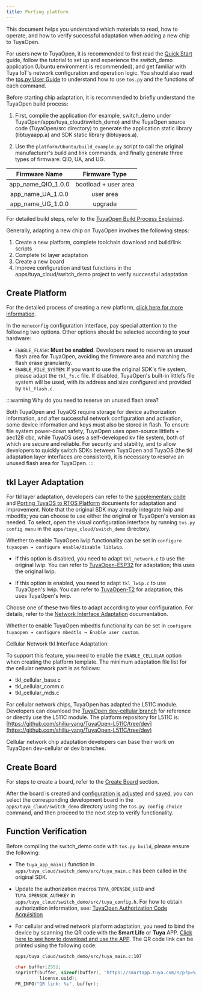 ```yaml
---
title: Porting platform
---
```




This document helps you understand which materials to read, how to operate, and how to verify successful adaptation when adding a new chip to TuyaOpen.



For users new to TuyaOpen, it is recommended to first read the [Quick Start](https://tuyaopen.ai/zh/docs/quick-start) guide, follow the tutorial to set up and experience the switch_demo application (Ubuntu environment is recommended), and get familiar with Tuya IoT's network configuration and operation logic. You should also read the [tos.py User Guide](https://tuyaopen.ai/zh/docs/tos-tools/tos-guide) to understand how to use `tos.py` and the functions of each command.



Before starting chip adaptation, it is recommended to briefly understand the TuyaOpen build process:



1. First, compile the application (for example, switch_demo under TuyaOpen/apps/tuya_cloud/switch_demo) and the TuyaOpen source code (TuyaOpen/src directory) to generate the application static library (libtuyaapp.a) and SDK static library (libtuyaos.a).



2. Use the `platform/Ubuntu/build_example.py` script to call the original manufacturer's build and link commands, and finally generate three types of firmware: QIO, UA, and UG.


|      Firmware Name      |       Firmware Type        |
| :---------------------: | :------------------------: |
| app_name_QIO_1.0.0      | bootload + user area      |
| app_name_UA_1.0.0       | user area                 |
| app_name_UG_1.0.0       | upgrade                   |



For detailed build steps, refer to the [TuyaOpen Build Process Explained](https://tuyaopen.ai/zh/docs/build-system/compilation-guide).



Generally, adapting a new chip on TuyaOpen involves the following steps:



1. Create a new platform, complete toolchain download and build/link scripts
2. Complete tkl layer adaptation
3. Create a new board
4. Improve configuration and test functions in the apps/tuya_cloud/switch_demo project to verify successful adaptation


## Create Platform



For the detailed process of creating a new platform, [click here for more information](https://tuyaopen.ai/zh/docs/new-hardware/new-platform).



In the `menuconfig` configuration interface, pay special attention to the following two options. Other options should be selected according to your hardware:



+ `ENABLE_FLASH`: **Must be enabled**. Developers need to reserve an unused flash area for TuyaOpen, avoiding the firmware area and matching the flash erase granularity.
+ `ENABLE_FILE_SYSTEM`: If you want to use the original SDK's file system, please adapt the `tkl_fs.c` file. If disabled, TuyaOpen's built-in littlefs file system will be used, with its address and size configured and provided by `tkl_flash.c`.



:::warning
Why do you need to reserve an unused flash area?

Both TuyaOpen and TuyaOS require storage for device authorization information, and after successful network configuration and activation, some device information and keys must also be stored in flash. To ensure file system power-down safety, TuyaOpen uses open-source littlefs + aec128 cbc, while TuyaOS uses a self-developed kv file system, both of which are secure and reliable. For security and stability, and to allow developers to quickly switch SDKs between TuyaOpen and TuyaOS (the tkl adaptation layer interfaces are consistent), it is necessary to reserve an unused flash area for TuyaOpen.
:::


## tkl Layer Adaptation



For tkl layer adaptation, developers can refer to the [supplementary code](https://tuyaopen.ai/zh/docs/new-hardware/new-platform#%E8%A1%A5%E5%85%85%E4%BB%A3%E7%A0%81) and [Porting TuyaOS to RTOS Platform](https://developer.tuya.com/cn/docs/iot-device-dev/TuyaOS-translation_rtos?id=Kcrwraf21847l) documents for adaptation and improvement. Note that the original SDK may already integrate lwip and mbedtls; you can choose to use either the original or TuyaOpen's version as needed. To select, open the visual configuration interface by running `tos.py config menu` in the `apps/tuya_cloud/switch_demo` directory.



Whether to enable TuyaOpen lwip functionality can be set in `configure tuyaopen → configure enable/disable liblwip`.



+ If this option is disabled, you need to adapt `tkl_network.c` to use the original lwip. You can refer to [TuyaOpen-ESP32](https://github.com/tuya/TuyaOpen-esp32/blob/master/tuya_open_sdk/tuyaos_adapter/src/drivers/tkl_network.c) for adaptation; this uses the original lwip.



+ If this option is enabled, you need to adapt `tkl_lwip.c` to use TuyaOpen's lwip. You can refer to [TuyaOpen-T2](https://github.com/tuya/TuyaOpen-T2/blob/master/tuyaos/tuyaos_adapter/src/tkl_lwip.c) for adaptation; this uses TuyaOpen's lwip.



Choose one of these two files to adapt according to your configuration. For details, refer to the [Network Interface Adaptation](https://developer.tuya.com/cn/docs/iot-device-dev/TuyaOS-translation_rtos?id=Kcrwraf21847l#title-16-%E9%80%82%E9%85%8D%E7%BD%91%E7%BB%9C%E6%8E%A5%E5%8F%A3) documentation.





Whether to enable TuyaOpen mbedtls functionality can be set in `configure tuyaopen → configure mbedtls → Enable user custom`.





Cellular Network tkl Interface Adaptation:



To support this feature, you need to enable the `ENABLE_CELLULAR` option when creating the platform template. The minimum adaptation file list for the cellular network part is as follows:


+ tkl_cellular_base.c
+ tkl_cellular_comm.c
+ tkl_cellular_mds.c



For cellular network chips, TuyaOpen has adapted the L511C module. Developers can download the [TuyaOpen dev-cellular branch](https://github.com/tuya/TuyaOpen/tree/dev-cellular) for reference or directly use the L511C module. The platform repository for L511C is: [https://github.com/shiliu-yang/TuyaOpen-L511C/tree/dev](https://github.com/shiliu-yang/TuyaOpen-L511C/tree/dev)



Cellular network chip adaptation developers can base their work on TuyaOpen dev-cellular or dev branches.


## Create Board



For steps to create a board, refer to the [Create Board](https://tuyaopen.ai/zh/docs/new-hardware/new-board) section.



After the board is created and [configuration is adjusted](https://tuyaopen.ai/zh/docs/new-hardware/new-board#%E8%B0%83%E6%95%B4%E9%85%8D%E7%BD%AE) and [saved](https://tuyaopen.ai/zh/docs/new-hardware/new-board#%E4%BF%9D%E5%AD%98%E9%85%8D%E7%BD%AE), you can select the corresponding development board in the `apps/tuya_cloud/switch_demo` directory using the `tos.py config choice` command, and then proceed to the next step to verify functionality.


## Function Verification



Before compiling the switch_demo code with `tos.py build`, please ensure the following:



+ The `tuya_app_main()` function in `apps/tuya_cloud/switch_demo/src/tuya_main.c` has been called in the original SDK.



+ Update the authorization macros `TUYA_OPENSDK_UUID` and `TUYA_OPENSDK_AUTHKEY` in `apps/tuya_cloud/switch_demo/src/tuya_config.h`. For how to obtain authorization information, see: [TuyaOpen Authorization Code Acquisition](https://tuyaopen.ai/zh/docs/quick-start#tuyaopen%E6%8E%88%E6%9D%83%E7%A0%81%E8%8E%B7%E5%8F%96)



+ For cellular and wired network platform adaptation, you need to bind the device by scanning the QR code with the **Smart Life** or **Tuya** APP. [Click here to see how to download and use the APP](https://tuyaopen.ai/zh/docs/quick-start/device-network-configuration#%E4%B8%8B%E8%BD%BD-app). The QR code link can be printed using the following code:



  `apps/tuya_cloud/switch_demo/src/tuya_main.c:107`

  ```c
  char buffer[255];
  snprintf(buffer, sizeof(buffer), "https://smartapp.tuya.com/s/p?p=%s&uuid=%s&v=2.0", TUYA_PRODUCT_ID,
           license.uuid);
  PR_INFO("QR link: %s", buffer);
  ```
